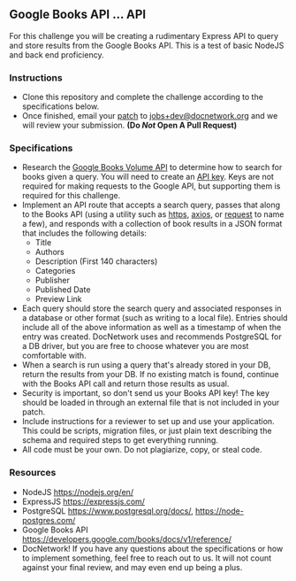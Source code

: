 ## Google Books API ... API

For this challenge you will be creating a rudimentary Express API to query and store results from the Google Books API. This is a test of basic NodeJS and back end proficiency.

### Instructions
- Clone this repository and complete the challenge according to the specifications below.
- Once finished, email your [patch](https://robots.thoughtbot.com/send-a-patch-to-someone-using-git-format-patch) to jobs+dev@docnetwork.org and we will review your submission. **(Do _Not_ Open A Pull Request)**

### Specifications
- Research the [Google Books Volume API](https://developers.google.com/books/docs/v1/reference/volumes) to determine how to search for books given a query. You will need to create an [API key](https://developers.google.com/books/docs/v1/using#APIKey). Keys are not required for making requests to the Google API, but supporting them is required for this challenge.
- Implement an API route that accepts a search query, passes that along to the Books API (using a utility such as [https](https://nodejs.org/api/https.html), [axios](https://www.npmjs.com/package/axios), or [request](https://www.npmjs.com/package/request) to name a few), and responds with a collection of book results in a JSON format that includes the following details:
  - Title
  - Authors
  - Description (First 140 characters)
  - Categories
  - Publisher
  - Published Date
  - Preview Link
- Each query should store the search query and associated responses in a database or other format (such as writing to a local file). Entries should include all of the above information as well as a timestamp of when the entry was created. DocNetwork uses and recommends PostgreSQL for a DB driver, but you are free to choose whatever you are most comfortable with.
- When a search is run using a query that's already stored in your DB, return the results from your DB. If no existing match is found, continue with the Books API call and return those results as usual.
- Security is important, so don't send us your Books API key! The key should be loaded in through an external file that is not included in your patch.
- Include instructions for a reviewer to set up and use your application. This could be scripts, migration files, or just plain text describing the schema and required steps to get everything running.
- All code must be your own. Do not plagiarize, copy, or steal code.

### Resources
- NodeJS https://nodejs.org/en/
- ExpressJS https://expressjs.com/
- PostgreSQL https://www.postgresql.org/docs/, https://node-postgres.com/
- Google Books API https://developers.google.com/books/docs/v1/reference/
- DocNetwork! If you have any questions about the specifications or how to implement something, feel free to reach out to us. It will not count against your final review, and may even end up being a plus.
